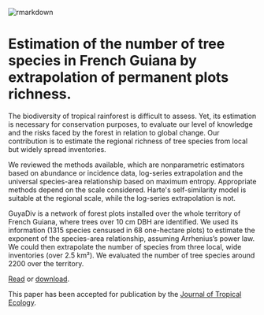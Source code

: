 ![rmarkdown](https://github.com/EricMarcon/JTE-22-105/workflows/rmarkdown/badge.svg)

# Estimation of the number of tree species in French Guiana by extrapolation of permanent plots richness.

The biodiversity of tropical rainforest is difficult to assess. 
Yet, its estimation is necessary for conservation purposes, to evaluate our level of knowledge and the risks faced by the forest in relation to global change. 
Our contribution is to estimate the regional richness of tree species from local but widely spread inventories.

We reviewed the methods available, which are nonparametric estimators based on abundance or incidence data, log-series extrapolation and the universal species-area relationship based on maximum entropy.
Appropriate methods depend on the scale considered. 
Harte's self-similarity model is suitable at the regional scale, while the log-series extrapolation is not.

GuyaDiv is a network of forest plots installed over the whole territory of French Guiana, where trees over 10 cm DBH are identified. 
We used its information (1315 species censused in 68 one-hectare plots) to estimate the exponent of the species-area relationship, assuming Arrhenius’s power law. 
We could then extrapolate the number of species from three local, wide inventories (over 2.5 km²).
We evaluated the number of tree species around 2200 over the territory.

[Read](https://ericmarcon.github.io/JTE-22-105/JTE-22-105.html) or [download](https://ericmarcon.github.io/JTE-22-105/JTE-22-105.pdf).

This paper has been accepted for publication by the [Journal of Tropical Ecology](https://www.cambridge.org/core/journals/journal-of-tropical-ecology).
